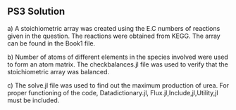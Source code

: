 ## PS3 Solution

a) A stoichiometric array was created using the E.C numbers of reactions given in the question. The reactions were obtained from KEGG.
   The array can be found in the Book1 file.

b) Number of atoms of different elements in the species involved were used to form an atom matrix. The checkbalances.jl file was used to verify that the stoichiometric array was balanced. 

c) The solve.jl file was used to find out the maximum production of urea. For proper functioning of the code, Datadictionary.jl, Flux.jl,Include,jl,Utility,jl must be included.
